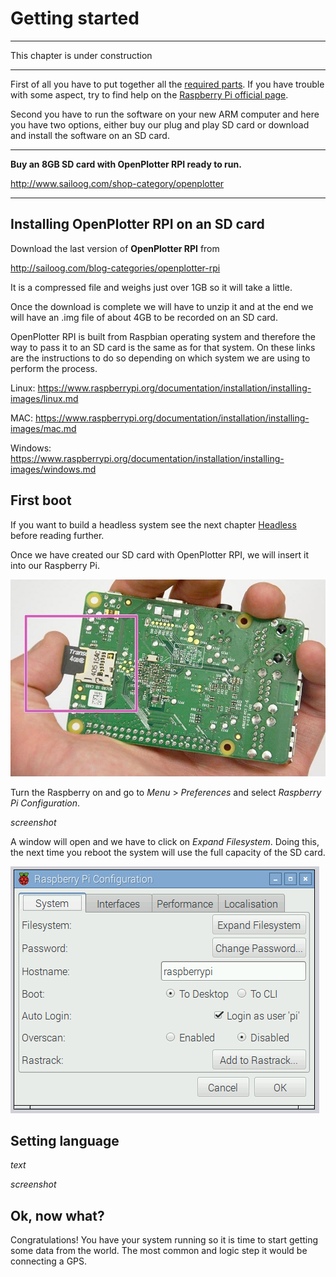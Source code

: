# Getting started

---

This chapter is under construction

---

First of all you have to put together all the [required parts](what_do_you_need.md). If you have trouble with some aspect, try to find help on the [Raspberry Pi official page](https://www.raspberrypi.org/help/). 

Second you have to run the software on your new ARM computer and here you have two options, either buy our plug and play SD card or download and install the software on an SD card.

---

**Buy an 8GB SD card with OpenPlotter RPI ready to run.**

http://www.sailoog.com/shop-category/openplotter

---

## Installing OpenPlotter RPI on an SD card


Download the last version of **OpenPlotter RPI** from 

http://sailoog.com/blog-categories/openplotter-rpi

It is a compressed file and weighs just over 1GB so it will take a little.

Once the download is complete we will have to unzip it and at the end we will have an .img file of about 4GB to be recorded on an SD card.

OpenPlotter RPI is built from Raspbian operating system and therefore the way to pass it to an SD card is the same as for that system. On these links are the instructions to do so depending on which system we are using to perform the process.

Linux: https://www.raspberrypi.org/documentation/installation/installing-images/linux.md

MAC: https://www.raspberrypi.org/documentation/installation/installing-images/mac.md

Windows: https://www.raspberrypi.org/documentation/installation/installing-images/windows.md

## First boot

If you want to build a headless system see the next chapter [Headless](headless.md) before reading further.

Once we have created our SD card with OpenPlotter RPI, we will insert it into our Raspberry Pi.

![](boot1.png)

Turn the Raspberry on and go to *Menu* > *Preferences* and select *Raspberry Pi Configuration*.

*screenshot*

A window will open and we have to click on *Expand Filesystem*. Doing this, the next time you reboot the system will use the full capacity of the SD card.

![](boot3.png)


## Setting language



*text*

*screenshot*

## Ok, now what?

Congratulations! You have your system running so it is time to start getting some data from the world. The most common and logic step it would be connecting a GPS.